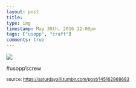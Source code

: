 ```yaml
---
layout: post
title: 
type: img
timestamp: May 30th, 2016 12:00pm
tags: ["usopp", "craft"]
comments: true
---
```

<img src="https://saturdayxiii.github.io/media/145162968683.jpg"/>

#usopp’screw
 
  
<small>source: https://saturdayxiii.tumblr.com/post/145162968683</small>